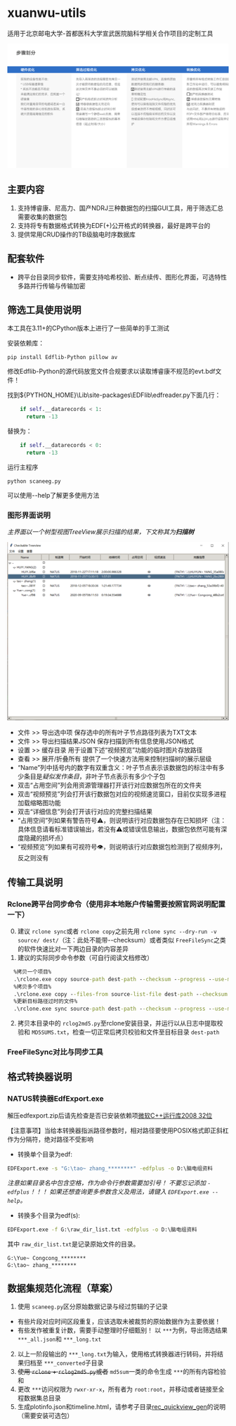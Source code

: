 # xuanwu-utils

适用于北京邮电大学-首都医科大学宣武医院脑科学相关合作项目的定制工具

![临床数据收集分阶段优化方案](images/临床数据收集分阶段优化方案.png)

## 主要内容

1. 支持博睿康、尼高力、国产NDRJ三种数据包的扫描GUI工具，用于筛选汇总需要收集的数据包
2. 支持将专有数据格式转换为EDF(+)公开格式的转换器，最好是跨平台的
3. 提供常用CRUD操作的TB级脑电时序数据库

## 配套软件

* 跨平台目录同步软件，需要支持哈希校验、断点续传、图形化界面，可选特性多路并行传输与传输加密

## 筛选工具使用说明

本工具在3.11+的CPython版本上进行了一些简单的手工测试

安装依赖库：

```shell
pip install Edflib-Python pillow av
```

修改Edflib-Python的源代码放宽文件合规要求以读取博睿康不规范的evt.bdf文件！

找到${PYTHON_HOME}\Lib\site-packages\EDFlib\edfreader.py下面几行：

```python
    if self.__datarecords < 1:
      return -13
```

替换为：

```python
    if self.__datarecords < 0:
      return -13
```

运行主程序

```shell
python scaneeg.py
```

可以使用--help了解更多使用方法

### 图形界面说明

*主界面以一个树型视图TreeView展示扫描的结果，下文称其为**扫描树***

![软件截图](images/软件截图.png)

* 文件 >> 导出选中项 保存选中的所有叶子节点路径列表为TXT文本
* 文件 >> 导出扫描结果JSON 保存扫描到所有信息使用JSON格式
* 设置 >> 缓存目录 用于设置下述“视频预览”功能的临时图片存放路径
* 查看 >> 展开/折叠所有 提供了一个快速方法用来控制扫描树的展示层级
* “Name”列中括号内的数字有双重含义：叶子节点表示该数据包的标注中有多少条目是*疑似发作条目*，非叶子节点表示有多少个子包
* 双击“占用空间”列会用资源管理器打开该行对应数据包所在的文件夹
* 双击“视频预览”列会打开该行数据包对应的视频速览窗口，目前仅实现多进程加载缩略图功能
* 双击“详细信息”列会打开该行对应的完整扫描结果
* “占用空间”列如果有警告符号⚠，则说明该行对应数据包存在已知损坏（注：具体信息请看标准错误输出，若没有⚠或错误信息输出，数据包依然可能有深度隐藏的损坏点）
* “视频预览”列如果有可视符号👁，则说明该行对应数据包检测到了视频序列，反之则没有

## 传输工具说明

### Rclone跨平台同步命令（使用非本地账户传输需要按照官网说明配置一下）

0. 建议 `rclone sync`或者 `rclone copy`之前先用 `rclone sync --dry-run -v source/ dest/`（注：此处不能带--checksum）或者类似 `FreeFileSync`之类的软件快速比对一下两边目录的内容差异
1. 建议的实际同步命令参数（可自行阅读文档修改）

```cmd
  %拷贝一个项目%
  .\rclone.exe copy source-path dest-path --checksum --progress --use-mmap --log-file=rclone.log --log-level DEBUG
  %拷贝多个项目%
  .\rclone.exe copy --files-from source-list-file dest-path --checksum --progress --use-mmap --log-file=rclone.log --log-level DEBUG  
  %更新目标路径过时的文件%
  .\rclone.exe sync source-path dest-path --checksum --progress --use-mmap --log-file=rclone.log --log-level DEBUG --interactive 
```

2. 拷贝本目录中的 `rclog2md5.py`至rclone安装目录，并运行以从日志中提取校验和 `MD5SUMS.txt`，检查一切正常后拷贝校验和文件至目标目录 `dest-path`

### FreeFileSync对比与同步工具

## 格式转换器说明

### NATUS转换器EdfExport.exe

解压edfexport.zip后请先检查是否已安装依赖项[微软C++运行库2008 32位](vcredist_x86.exe)

【注意事项】当给本转换器指派路径参数时，相对路径要使用POSIX格式即正斜杠作为分隔符，绝对路径不受影响

* 转换单个目录为edf:

```cmd
EDFExport.exe -s "G:\tao~ zhang_********" -edfplus -o D:\脑电组资料
```

*注意如果目录名中包含空格，作为命令行参数需要加引号！*
*不要忘记添加 `-edfplus`！！！*
*如果还想查询更多参数含义及用法，请键入 `EDFExport.exe --help`。*

* 转换多个目录为edf(s):

```cmd
EDFExport.exe -f G:\raw_dir_list.txt -edfplus -o D:\脑电组资料
```

其中 `raw_dir_list.txt`是记录原始文件的目录。

```text
G:\Yue~ Congcong_********
G:\tao~ zhang_********
```

## 数据集规范化流程（草案）

1. 使用 `scaneeg.py`区分原始数据记录与经过剪辑的子记录

* 有些片段对应时间区段重复，应该选取未被裁剪的原始数据作为主要依据！
* 有些发作被重复计数，需要手动整理时仔细甄别！
  以 `***`为例，导出筛选结果 `***_all.json`和 `***_long.txt`

2. 以上一阶段输出的 `***_long.txt`为输入，使用格式转换器进行转码，并将结果归档至 `***_converted`子目录
3. ~~使用 `rclone` + `rclog2md5.py`或者~~ `md5sum`一类的命令生成 `***`的所有内容检验和
4. 更改 `***`访问权限为 `rwxr-xr-x`，所有者为 `root:root`，并移动或者链接至全程数据集总目录
5. 生成plotinfo.json和timeline.html，请参考子目录[rec_quickview_gen](./rec_quickview_gen/README.md)的说明（需要安装可选包）
